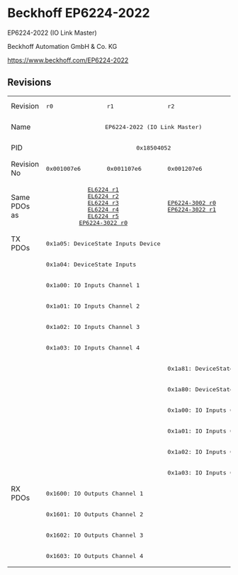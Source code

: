 # Beckhoff EP6224-2022

EP6224-2022 (IO Link Master)

Beckhoff Automation GmbH & Co. KG

https://www.beckhoff.com/EP6224-2022

## Revisions
<table>
<tr >
<td>Revision</td>
<td><pre>r0</pre></td>
<td><pre>r1</pre></td>
<td><pre>r2</pre></td>
</tr>
<tr >
<td>Name</td>
<td colspan=3 align="center"><pre>EP6224-2022 (IO Link Master)</pre></td>
</tr>
<tr >
<td>PID</td>
<td colspan=3 align="center"><pre>0x18504052</pre></td>
</tr>
<tr >
<td>Revision No</td>
<td><pre>0x001007e6</pre></td>
<td><pre>0x001107e6</pre></td>
<td><pre>0x001207e6</pre></td>
</tr>
<tr >
<td>Same PDOs as</td>
<td colspan=2 align="center"><pre><a href="EL6224">EL6224 r1</a><br/><a href="EL6224">EL6224 r2</a><br/><a href="EL6224">EL6224 r3</a><br/><a href="EL6224">EL6224 r4</a><br/><a href="EL6224">EL6224 r5</a><br/><a href="EP6224-3022">EP6224-3022 r0</a></pre></td>
<td><pre><a href="EP6224-3002">EP6224-3002 r0</a><br/><a href="EP6224-3022">EP6224-3022 r1</a></pre></td>
</tr>
<tr class="txpdo pdosection">
<td rowspan=12 valign=top>TX PDOs</td>
<td colspan=2 align="left"><pre>0x1a05: DeviceState Inputs Device</pre></td>
<td colspan=2 align="left"></td>
</tr>
<tr class="txpdo pdosection">
<td colspan=2 align="left"><pre>0x1a04: DeviceState Inputs</pre></td>
<td></td>
</tr>
<tr class="txpdo pdosection">
<td colspan=2 align="left"><pre>0x1a00: IO Inputs Channel 1</pre></td>
<td></td>
</tr>
<tr class="txpdo pdosection">
<td colspan=2 align="left"><pre>0x1a01: IO Inputs Channel 2</pre></td>
<td></td>
</tr>
<tr class="txpdo pdosection">
<td colspan=2 align="left"><pre>0x1a02: IO Inputs Channel 3</pre></td>
<td></td>
</tr>
<tr class="txpdo pdosection">
<td colspan=2 align="left"><pre>0x1a03: IO Inputs Channel 4</pre></td>
<td></td>
</tr>
<tr class="txpdo pdosection">
<td colspan=2 align="left"></td>
<td><pre>0x1a81: DeviceState Inputs</pre></td>
</tr>
<tr class="txpdo pdosection">
<td colspan=2 align="left"></td>
<td><pre>0x1a80: DeviceState Inputs</pre></td>
</tr>
<tr class="txpdo pdosection">
<td colspan=2 align="left"></td>
<td><pre>0x1a00: IO Inputs Channel 1</pre></td>
</tr>
<tr class="txpdo pdosection">
<td colspan=2 align="left"></td>
<td><pre>0x1a01: IO Inputs Channel 2</pre></td>
</tr>
<tr class="txpdo pdosection">
<td colspan=2 align="left"></td>
<td><pre>0x1a02: IO Inputs Channel 3</pre></td>
</tr>
<tr class="txpdo pdosection">
<td colspan=2 align="left"></td>
<td><pre>0x1a03: IO Inputs Channel 4</pre></td>
</tr>
<tr class="rxpdo pdosection">
<td rowspan=4 valign=top>RX PDOs</td>
<td colspan=3 align="left"><pre>0x1600: IO Outputs Channel 1</pre></td>
<td></td>
</tr>
<tr class="rxpdo pdosection">
<td colspan=3 align="left"><pre>0x1601: IO Outputs Channel 2</pre></td>
</tr>
<tr class="rxpdo pdosection">
<td colspan=3 align="left"><pre>0x1602: IO Outputs Channel 3</pre></td>
</tr>
<tr class="rxpdo pdosection">
<td colspan=3 align="left"><pre>0x1603: IO Outputs Channel 4</pre></td>
</tr>
</table>
